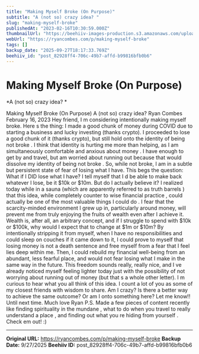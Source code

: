 ```yaml
---
title: "Making Myself Broke (On Purpose)"
subtitle: "A (not so) crazy idea? "
slug: "making-myself-broke"
publishedAt: "2023-02-16T10:30:59.000Z"
thumbnailUrl: "https://beehiiv-images-production.s3.amazonaws.com/uploads/asset/file/672277ea-f543-45c5-b3f7-4b41f8e290a4/emil-kalibradov-K05Udh2LhFA-unsplash.jpg?t=1678703429"
webUrl: "https://ryancombes.com/p/making-myself-broke"
tags: []
backup_date: "2025-09-27T18:17:33.769Z"
beehiiv_id: "post_82928ff4-706c-49b7-affd-b99816bfb0b6"
---
```


# Making Myself Broke (On Purpose)

*A (not so) crazy idea? *



Making Myself Broke (On Purpose) A (not so) crazy idea? Ryan Combes February 16, 2023 Hey friend, I m considering intentionally making myself broke. Here s the thing: I made a good chunk of money during COVID due to starting a business and lucky investing (thanks crypto). I proceeded to lose a good chunk of it (thanks crypto), but still hold onto the identity of being not broke . I think that identity is hurting me more than helping, as I am simultaneously comfortable and anxious about money . I have enough to get by and travel, but am worried about running out because that would dissolve my identity of being not broke . So, while not broke, I am in a subtle but persistent state of fear of losing what I have. This begs the question: What if I DID lose what I have? I tell myself that I d be able to make back whatever I lose, be it $10k or $10m. But do I actually believe it? I realized today while in a sauna (which are apparently referred to as truth barrels ) that this idea, while completely counter to wise financial practice , could actually be one of the most valuable things I could do . I fear that the scarcity-minded environment I grew up in, particularly around money, will prevent me from truly enjoying the fruits of wealth even after I achieve it. Wealth is, after all, an arbitrary concept, and if I struggle to spend with $10k or $100k, why would I expect that to change at $1m or $10m? By intentionally stripping it from myself, when I have no responsibilities and could sleep on couches if it came down to it, I could prove to myself that losing money is not a death sentence and free myself from a fear that I feel lies deep within me. Then, I could rebuild my financial well-being from an abundant, less fearful place, and would not fear losing what I make in the same way in the future. This freedom sounds really, really nice, and I ve already noticed myself feeling lighter today just with the possibility of not worrying about running out of money (but that s a whole other letter). I m curious to hear what you all think of this idea. I count a lot of you as some of my closest friends with wisdom to share. Am I crazy? Is there a better way to achieve the same outcome? Or am I onto something here? Let me know!! Until next time. Much love Ryan P.S. Made a few pieces of content recently like finding spirituality in the mundane , what to do when you travel to really understand a place , and finding out what you re hiding from yourself . Check em out! :)

---

**Original URL:** https://ryancombes.com/p/making-myself-broke
**Backup Date:** 9/27/2025
**Beehiiv ID:** post_82928ff4-706c-49b7-affd-b99816bfb0b6
